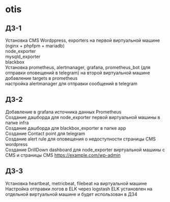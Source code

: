 # otis
ДЗ-1
-----------------------------------
Установка CMS Wordppress, exporters на первой виртуальной машине <br>
(nginx + phpfpm + mariadb)<br>
node_exporter<br>
mysqld_exporter<br>
blackbox<br>
Установка prometheus, alertmanager, grafana, prometheus_bot (для отправки оповещений в telegram) на второй виртуальной машине<br>
добавление targets в prometheus<br>
настройка alertmanager для отправки сообщений в telegram<br>

ДЗ-2
-----------------------------------
Добавление в grafana источника данных Prometheus<br>
Создание дашборда для node_exporter первой виртуальной машины в папке infra<br>
Создание дашборда для blackbox_exporter в папке app<br>
Создание Contact point для telegram<br>
Создание alert rule для оповещения о недоступности страницы CMS wordpress<br>
Создание DrillDown dashboard для node_exporter виртуальной машины с CMS и страницы CMS https://example.com/wp-admin

ДЗ-3
----------------------------------
Установка heartbeat, metricbeat, filebeat на виртуальной машине
Настройка отправки логов в ELK через logstash
ELK установлен на отдельной виртуальной машине и будет использован в ДЗ4
